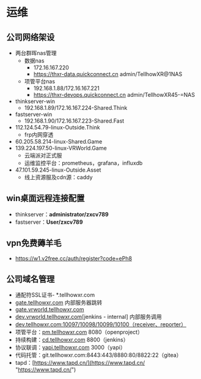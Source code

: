 # 运维

## 公司网络架设
- 两台群晖nas管理
  - 数据nas
    - 172.16.167.220 
    - https://thxr-data.quickconnect.cn admin/TellhowXR@1NAS
  - 项管平台nas
    - 192.168.1.88/172.16.167.221
    - https://thxr-devops.quickconnect.cn admin/TellhowXR45-=NAS
- thinkserver-win
    - 192.168.1.89/172.16.167.224-Shared.Think
- fastserver-win
    - 192.168.1.90/172.16.167.223-Shared.Fast
- 112.124.54.79-linux-Outside.Think
  - frp内网穿透
- 60.205.58.214-linux-Shared.Game
- 139.224.197.50-linux-VRWorld.Game
  - 云端派对正式服
  - 运维监控平台：prometheus，grafana，influxdb
- 47.101.59.245-linux-Outside.Asset
  - 线上资源服及cdn源：caddy

## win桌面远程连接配置
- thinkserver：**administrator/zxcv789**
- fastserver：**User/zxcv789**

## vpn免费薅羊毛
-  https://w1.v2free.cc/auth/register?code=ePh8

## 公司域名管理
- 通配符SSL证书- \*.tellhowxr.com
- [gate.tellhowxr.com](http://gate.tellhowxr.com "gate.tellhowxr.com") 内部服务器跳转
 - [gate.vrworld.tellhowxr.com](http://gate.vrworld.tellhowxr.com "gate.vrworld.tellhowxr.com")
- [dev.vrworld.tellhowxr.com](http://dev.vrworld.tellhowxr.com "dev.vrworld.tellhowxr.com")\[jenkins - internal] 内部服务调用
 - [dev.tellhowxr.com:10097/10098/10099/10100（receiver、reporter）](http://dev.tellhowxr.com:10097/10098/10099/10100（receiver、reporter） "dev.tellhowxr.com:10097/10098/10099/10100（receiver、reporter）")
- 项管平台：[pm.tellhowxr.com](http://pm.tellhowxr.com "pm.tellhowxr.com")  8080（openproject）
- 持续构建：[cd.tellhowxr.com](http://cd.tellhowxr.com "cd.tellhowxr.com")   8800（jenkins）
- 协议联调：[yapi.tellhowxr.com](http://yapi.tellhowxr.com "yapi.tellhowxr.com")  3000（yapi）
- 代码托管：git.tellhowxr.com:8443:443/8880:80/8822:22（gitea）
- tapd：[https://www.tapd.cn/](https://www.tapd.cn/ "https://www.tapd.cn/")


